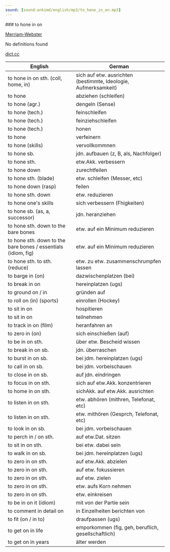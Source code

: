 ```yaml
---
sound: [sound:ankimd/english/mp3/to_hone_in_on.mp3]
---
```


\### to hone in on

[Merriam-Webster](https://www.merriam-webster.com/dictionary/to+hone+in+on)

No definitions found

[dict.cc](https://www.dict.cc/to+hone+in+on)

| English        | German       |
| -------------- | ------------ |
| to hone in on sth. (coll, home, in) | sich auf etw. ausrichten (bestimmte, Ideologie, Aufmerksamkeit) |
| to hone | abziehen (schleifen) |
| to hone (agr.) | dengeln (Sense) |
| to hone (tech.) | feinschleifen |
| to hone (tech.) | feinziehschleifen |
| to hone (tech.) | honen |
| to hone | verfeinern |
| to hone (skills) | vervollkommnen |
| to hone sb. | jdn. aufbauen (z, B, als, Nachfolger) |
| to hone sth. | etw.Akk. verbessern |
| to hone down | zurechtfeilen |
| to hone sth. (blade) | etw. schleifen (Messer, etc) |
| to hone down (rasp) | feilen |
| to hone sth. down | etw. reduzieren |
| to hone one's skills | sich verbessern (Fhigkeiten) |
| to hone sb. (as, a, successor) | jdn. heranziehen |
| to hone sth. down to the bare bones | etw. auf ein Minimum reduzieren |
| to hone sth. down to the bare bones / essentials (idiom, fig) | etw. auf ein Minimum reduzieren |
| to hone sth. to sth. (reduce) | etw. zu etw. zusammenschrumpfen lassen |
| to barge in (on) | dazwischenplatzen (bei) |
| to break in on | hereinplatzen (ugs) |
| to ground on / in | gründen auf |
| to roll on (in) (sports) | einrollen (Hockey) |
| to sit in on | hospitieren |
| to sit in on | teilnehmen |
| to track in on (film) | heranfahren an |
| to zero in (on) | sich einschießen (auf) |
| to be in on sth. | über etw. Bescheid wissen |
| to break in on sb. | jdn. überraschen |
| to burst in on sb. | bei jdm. hereinplatzen (ugs) |
| to call in on sb. | bei jdm. vorbeischauen |
| to close in on sb. | auf jdn. eindringen |
| to focus in on sth. | sich auf etw.Akk. konzentrieren |
| to home in on sth. | sichAkk. auf etw.Akk. ausrichten |
| to listen in on sth. | etw. abhören (mithren, Telefonat, etc) |
| to listen in on sth. | etw. mithören (Gesprch, Telefonat, etc) |
| to look in on sb. | bei jdm. vorbeischauen |
| to perch in / on sth. | auf etw.Dat. sitzen |
| to sit in on sth. | bei etw. dabei sein |
| to walk in on sb. | bei jdm. hereinplatzen (ugs) |
| to zero in on sth. | auf etw.Akk. abzielen |
| to zero in on sth. | auf etw. fokussieren |
| to zero in on sth. | auf etw. zielen |
| to zero in on sth. | etw. aufs Korn nehmen |
| to zero in on sth. | etw. einkreisen |
| to be in on it (idiom) | mit von der Partie sein |
| to comment in detail on | in Einzelheiten berichten von |
| to fit (on / in to) | draufpassen (ugs) |
| to get on in life | emporkommen (fig, geh, beruflich, gesellschaftlich) |
| to get on in years | älter werden |
